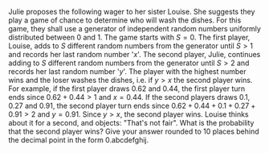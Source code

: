 Julie proposes the following wager to her sister Louise.
She suggests they play a game of chance to determine who will wash the dishes.
For this game, they shall use a generator of independent random numbers uniformly distributed between $0$ and $1$.
The game starts with $S = 0$.
The first player, Louise, adds to $S$ different random numbers from the generator until $S \gt 1$ and records her last random number '$x$'.
The second player, Julie, continues adding to $S$ different random numbers from the generator until $S \gt 2$ and records her last random number '$y$'.
The player with the highest number wins and the loser washes the dishes, i.e. if $y \gt x$ the second player wins.
For example, if the first player draws $0.62$ and $0.44$, the first player turn ends since $0.62+0.44 \gt 1$ and $x = 0.44$.
If the second players draws $0.1$, $0.27$ and $0.91$, the second player turn ends since $0.62+0.44+0.1+0.27+0.91 \gt 2$ and $y = 0.91$.
Since $y \gt x$, the second player wins.
Louise thinks about it for a second, and objects: "That's not fair".
What is the probability that the second player wins?
Give your answer rounded to $10$ places behind the decimal point in the form 0.abcdefghij.